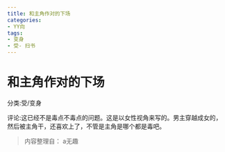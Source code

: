 ```yaml
---
title: 和主角作对的下场
categories:
- YY向
tags:
- 变身
- 受- 扫书
---
```

# 和主角作对的下场
分类:受/变身

评论:这已经不是毒点不毒点的问题。这是以女性视角来写的。男主穿越成女的，然后被主角干，还喜欢上了，不管是主角是哪个都是毒吧。


> 内容整理自： a无趣